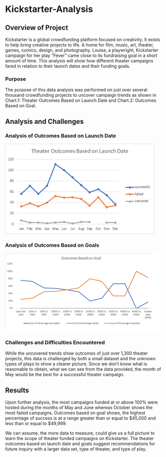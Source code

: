 # Kickstarter-Analysis

## Overview of Project
Kickstarter is a global crowdfunding platform focused on creativity. It exists to help bring creative projects to life. A home for film, music, art, theater, games, comics, design, and photography. Louise, a playwright, Kickstarter campaign for her play “Fever” came close to its fundraising goal in a short amount of time. This analysis will show how different theater campaigns fared in relation to their launch dates and their funding goals. 

### Purpose
The purpose of this data analysis was performed on just over several thousand crowdfunding projects to uncover campaign trends as shown in Chart.1: Theater Outcomes Based on Launch Date and Chart.2: Outcomes Based on Goal. 

## Analysis and Challenges

### Analysis of Outcomes Based on Launch Date

![Theater_Outcomes_vs_Launch.png](resources/Theater_Outcomes_vs_Launch.png)

### Analysis of Outcomes Based on Goals

![Outcomes_vs_Goals.png](resources/Outcomes_vs_Goals.png)

### Challenges and Difficulties Encountered
While the uncovered trends show outcomes of just over 1,300 theater projects, this data is challenged by both a small dataset and the unknown types of plays to show a clearer picture. Since we don’t know what is reasonable to obtain, what we can see from the data provided, the month of May would be the best for a successful theater campaign. 

## Results
Upon further analysis, the most campaigns funded at or above 100% were hosted during the months of May and June whereas October shows the most failed campaigns. Outcomes based on goal shows, the highest percentage of success is at a range greater than or equal to $45,000 and less than or equal to $49,999. 

We can assume, the more data to measure, could give us a full picture to learn the scope of theater funded campaigns on Kickstarter. The theater outcomes based on launch date and goals suggest recommendations for future inquiry with a larger data set, type of theater, and type of play.  
